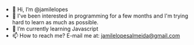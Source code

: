 - 👋 Hi, I’m @jamilelopes
- 👀 I've been interested in programming for a few months and I'm trying hard to learn as much as possible. 
- 🌱 I’m currently learning Javascript
- 📫 How to reach me? E-mail me at: jamilelopesalmeida@gmail.com

<!---
jamilelopes/jamilelopes is a ✨ special ✨ repository because its `README.md` (this file) appears on your GitHub profile.
You can click the Preview link to take a look at your changes.
--->
